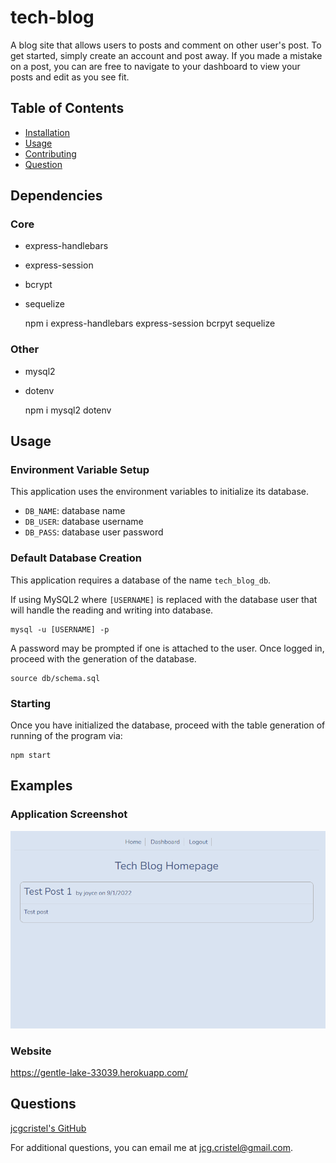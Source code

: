 # tech-blog

A blog site that allows users to posts and comment on other user's post. To get started, simply create an account and post away. If you made a mistake on a post, you can are free to navigate to your dashboard to view your posts and edit as you see fit.

## Table of Contents
- [Installation](#installation)
- [Usage](#usage)
- [Contributing](#contributing)
- [Question](#questions)

## Dependencies
### Core
- express-handlebars
- express-session
- bcrypt
- sequelize

    npm i express-handlebars express-session bcrpyt sequelize

### Other
- mysql2
- dotenv

    npm i mysql2 dotenv

## Usage
### Environment Variable Setup
This application uses the environment variables to initialize its database.
- ```DB_NAME```: database name
- ```DB_USER```: database username
- ```DB_PASS```: database user password

### Default Database Creation
This application requires a database of the name ```tech_blog_db```.

If using MySQL2 where ```[USERNAME]``` is replaced with the database user that will handle the reading and writing into database.

    mysql -u [USERNAME] -p

A password may be prompted if one is attached to the user. Once logged in, proceed with the generation of the database.

    source db/schema.sql

### Starting
Once you have initialized the database, proceed with the table generation of running of the program via:

    npm start

## Examples
### Application Screenshot
![Site Preview](/images/site-prev.png)

### Website
https://gentle-lake-33039.herokuapp.com/

## Questions
[jcgcristel's GitHub](https://github.com/jcgcristel)

For additional questions, you can email me at [jcg.cristel@gmail.com](mailto:jcg.cristel@gmail.com.).

